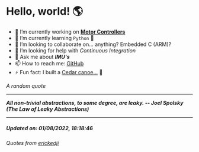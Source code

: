 # Hello, world! 🌎


- 🔧 I’m currently working on [**Motor Controllers**](https://github.com/kyleRhess/MicroMotor)
- 🌱 I’m currently learning `Python` **🐍**
- 👯 I’m looking to collaborate on... anything? Embedded C (ARM)?
- 🤔 I’m looking for help with *Continuous Integration*
- 💬 Ask me about ***IMU's***
- 📫 How to reach me: [GitHub](https://github.com/kyleRhess)
- ⚡ Fun fact: I built a [Cedar canoe...](https://kylerhess.github.io/canoe.html) 🛶

_A random quote_
___
***All non-trivial abstractions, to some degree, are leaky.
-- Joel Spolsky (The Law of Leaky Abstractions)***
___
##### Updated on: 01/08/2022, 18:18:46
###### Quotes from [erickedji](https://gist.github.com/erickedji/68802)